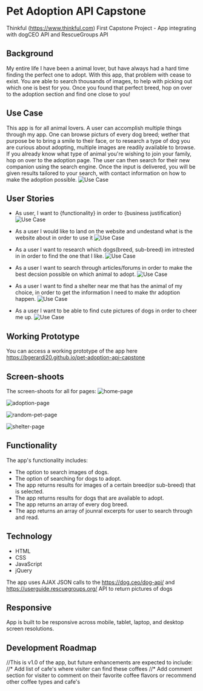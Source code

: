 # Pet Adoption API Capstone
Thinkful (https://www.thinkful.com) First Capstone Project - App integrating with dogCEO API and RescueGroups API


## Background
My entire life I have been a animal lover, but have always had a hard time finding the perfect one to adopt. With this app, that problem with cease to exist. You are able to search thousands of images, to help with picking out which one is best for you. Once you found that perfect breed, hop on over to the adoption section and find one close to you!

## Use Case
This app is for all animal lovers. A user can accomplish multiple things through my app. One can browse picturs of every dog breed; wether that purpose be to bring a smile to their face, or to research a type of dog you are curious about adopting, multiple images are readily available to browse. If you already know what type of animal you're wishing to join your family, hop on over to the adoption page. The user can then search for their new companion using the search engine. Once the input is delivered, you will be given results tailored to your search, with contact information on how to make the adoption possible.
![Use Case](https://github.com/bgerardi20/pet-adoption-api-capstone/blob/master/github-images/IMG_1631.jpg)


## User Stories
* As user, I want to {functionality} in order to {business justification}
![Use Case](https://github.com/bgerardi20/pet-adoption-api-capstone/blob/master/github-images/IMG_1631.jpg)

* As a user I would like to land on the website and undestand what is the website about in order to use it
![Use Case](https://github.com/bgerardi20/pet-adoption-api-capstone/blob/master/github-images/IMG_1648.jpg)

* As a user I want to research which dogs(breed, sub-breed) im intrested in in order to find the one that I like.
![Use Case](https://github.com/bgerardi20/pet-adoption-api-capstone/blob/master/github-images/IMG_1655.jpg)

* As a user I want to search through articles/forums in order to make the best decsion possible on which animal to adopt.
![Use Case](https://github.com/bgerardi20/pet-adoption-api-capstone/blob/master/github-images/IMG_1651.jpg)

* As a user I want to find a shelter near me that has the animal of my choice, in order to get the information I need to make thr adoption happen.
![Use Case](https://github.com/bgerardi20/pet-adoption-api-capstone/blob/master/github-images/IMG_1654.jpg)

* As a user I want to be able to find cute pictures of dogs in order to cheer me up.
![Use Case](https://github.com/bgerardi20/pet-adoption-api-capstone/blob/master/github-images/IMG_1655.jpg)


## Working Prototype

You can access a working prototype of the app here https://bgerardi20.github.io/pet-adoption-api-capstone


## Screen-shoots
The screen-shoots for all for pages:
![home-page](https://github.com/bgerardi20/pet-adoption-api-capstone/blob/master/github-images/home-page.png)

![adoption-page](https://github.com/bgerardi20/pet-adoption-api-capstone/blob/master/github-images/adoption-page.png)

![random-pet-page](https://github.com/bgerardi20/pet-adoption-api-capstone/blob/master/github-images/random-pet-page.png)

![shelter-page](https://github.com/bgerardi20/pet-adoption-api-capstone/blob/master/github-images/shelter-page.png)

## Functionality
The app's functionality includes:
* The option to search images of dogs.
* The option of searching for dogs to adopt.
* The app returns results for images of a certain breed(or sub-breed) that is selected.
* The app returns results for dogs that are available to adopt.
* The app returns an array of every dog breed.
* The app returns an array of jounral excerpts for user to search through and read.

## Technology
* HTML
* CSS
* JavaScript
* jQuery

The app uses AJAX JSON calls to the https://dog.ceo/dog-api/ and https://userguide.rescuegroups.org/ API to return pictures of dogs

## Responsive
App is built to be responsive across mobile, tablet, laptop, and desktop screen resolutions.

## Development Roadmap
//This is v1.0 of the app, but future enhancements are expected to include:
//* Add list of cafe's where visiter can find these coffees
//* Add comment section for visiter to comment on their favorite coffee flavors or recommend other coffee types and cafe's
